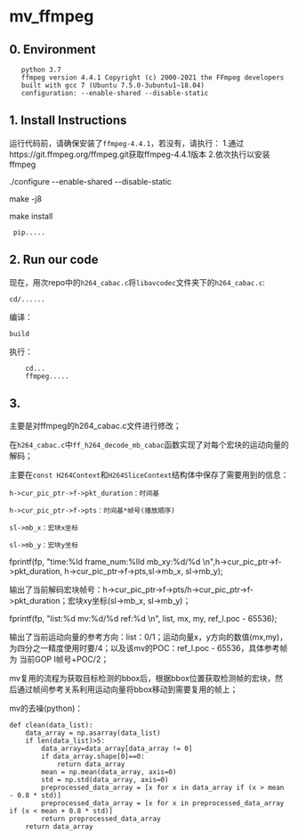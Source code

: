# mv_ffmpeg

## 0. Environment

```OS ubuntu~18.04
   python 3.7
   ffmpeg version 4.4.1 Copyright (c) 2000-2021 the FFmpeg developers
   built with gcc 7 (Ubuntu 7.5.0-3ubuntu1~18.04)
   configuration: --enable-shared --disable-static

```

## 1. Install Instructions

运行代码前，请确保安装了```ffmpeg-4.4.1```，若没有，请执行：
1.通过https://git.ffmpeg.org/ffmpeg.git获取ffmpeg-4.4.1版本
2.依次执行以安装ffmpeg

   ./configure --enable-shared --disable-static
   
   make -j8
   
   make install
      

``` pip.....```

## 2. Run our code

现在，用次repo中的```h264_cabac.c```将```libavcodec```文件夹下的```h264_cabac.c```:

```cd/......```

编译：

```build```

执行：

```
    cd...
    ffmpeg.....
```
## 3. 
主要是对ffmpeg的h264_cabac.c文件进行修改；

在```h264_cabac.c```中```ff_h264_decode_mb_cabac```函数实现了对每个宏块的运动向量的解码；

主要在```const H264Context```和```H264SliceContext```结构体中保存了需要用到的信息：

    h->cur_pic_ptr->f->pkt_duration：时间基
    
    h->cur_pic_ptr->f->pts：时间基*帧号(播放顺序)
    
    sl->mb_x：宏块x坐标
    
    sl->mb_y：宏块y坐标
    
fprintf(fp, "time:%ld frame_num:%lld mb_xy:%d/%d \n",h->cur_pic_ptr->f->pkt_duration, h->cur_pic_ptr->f->pts,sl->mb_x, sl->mb_y);

输出了当前解码宏块帧号：h->cur_pic_ptr->f->pts/h->cur_pic_ptr->f->pkt_duration；宏块xy坐标(sl->mb_x, sl->mb_y)；

fprintf(fp, "list:%d mv:%d/%d ref:%d \n", list, mx, my, ref_l.poc - 65536);

输出了当前运动向量的参考方向：list：0/1；运动向量x，y方向的数值(mx,my)，为四分之一精度使用时要/4；以及该mv的POC：ref_l.poc - 65536，具体参考帧为 当前GOP I帧号+POC/2；

mv复用的流程为获取目标检测的bbox后，根据bbox位置获取检测帧的宏块，然后通过帧间参考关系利用运动向量将bbox移动到需要复用的帧上；

mv的去噪(python)：

    def clean(data_list):
        data_array = np.asarray(data_list)
        if len(data_list)>5:
            data_array=data_array[data_array != 0]
            if data_array.shape[0]==0:
                return data_array
            mean = np.mean(data_array, axis=0)
            std = np.std(data_array, axis=0)
            preprocessed_data_array = [x for x in data_array if (x > mean - 0.8 * std)]
            preprocessed_data_array = [x for x in preprocessed_data_array if (x < mean + 0.8 * std)]
            return preprocessed_data_array
        return data_array
